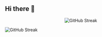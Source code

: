 ## Hi there 👋


<p align="center">
  <img src="https://github-readme-streak-stats.herokuapp.com/?user=amangupta812&theme=dark&hide_border=false" alt="GitHub Streak" />
</p>


  <img src="https://github-readme-streak-stats.herokuapp.com/?user=adityaraj81&theme=dark&hide_border=false" alt="GitHub Streak" />

<!--
**amangupta812/amangupta812** is a ✨ _special_ ✨ repository because its `README.md` (this file) appears on your GitHub profile.

Here are some ideas to get you started:

- 🔭 I’m currently working on ...
- 🌱 I’m currently learning ...
- 👯 I’m looking to collaborate on ...
- 🤔 I’m looking for help with ...
- 💬 Ask me about ...
- 📫 How to reach me: ...
- 😄 Pronouns: ...
- ⚡ Fun fact: ...
-->
